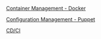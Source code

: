 [Container Management - Docker](./container/README.md)

[Configuration Management - Puppet](./puppet/README.md)

[CD/CI](./cdci/NodeJS/README.md)